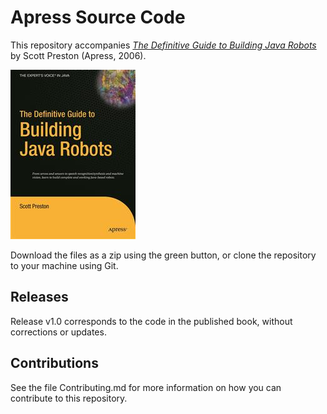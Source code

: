 # Apress Source Code

This repository accompanies [*The Definitive Guide to Building Java Robots*](http://www.apress.com/9781590595565) by Scott Preston (Apress, 2006).

![Cover image](9781590595565.jpg)

Download the files as a zip using the green button, or clone the repository to your machine using Git.

## Releases

Release v1.0 corresponds to the code in the published book, without corrections or updates.

## Contributions

See the file Contributing.md for more information on how you can contribute to this repository.
